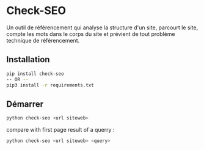 Check-SEO
=========

Un outil de référencement qui analyse la structure d'un site, parcourt le site, compte les mots dans le corps du site et prévient de tout problème technique de référencement.

## Installation
```sh
pip install check-seo
-- OR --
pip3 install -r requirements.txt
```

## Démarrer

```sh
python check-seo <url siteweb>
```
compare with first page result of a querry : 
```sh
python check-seo <url siteweb> <query>
```
